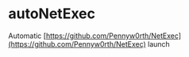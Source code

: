 # autoNetExec

Automatic [https://github.com/Pennyw0rth/NetExec](https://github.com/Pennyw0rth/NetExec) launch

